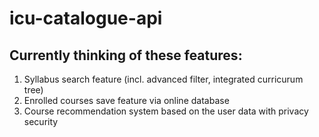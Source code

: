 # icu-catalogue-api
## Currently thinking of these features:
1. Syllabus search feature (incl. advanced filter, integrated curricurum tree)
2. Enrolled courses save feature via online database
3. Course recommendation system based on the user data with privacy security
